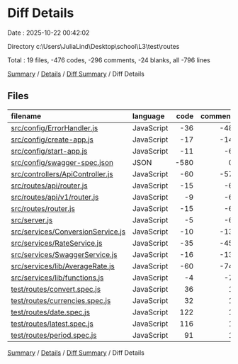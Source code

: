 # Diff Details

Date : 2025-10-22 00:42:02

Directory c:\\Users\\JuliaLind\\Desktop\\school\\L3\\test\\routes

Total : 19 files,  -476 codes, -296 comments, -24 blanks, all -796 lines

[Summary](results.md) / [Details](details.md) / [Diff Summary](diff.md) / Diff Details

## Files
| filename | language | code | comment | blank | total |
| :--- | :--- | ---: | ---: | ---: | ---: |
| [src/config/ErrorHandler.js](/src/config/ErrorHandler.js) | JavaScript | -36 | -48 | -8 | -92 |
| [src/config/create-app.js](/src/config/create-app.js) | JavaScript | -17 | -14 | -8 | -39 |
| [src/config/start-app.js](/src/config/start-app.js) | JavaScript | -11 | -6 | -4 | -21 |
| [src/config/swagger-spec.json](/src/config/swagger-spec.json) | JSON | -580 | 0 | 0 | -580 |
| [src/controllers/ApiController.js](/src/controllers/ApiController.js) | JavaScript | -60 | -57 | -17 | -134 |
| [src/routes/api/router.js](/src/routes/api/router.js) | JavaScript | -15 | -6 | -6 | -27 |
| [src/routes/api/v1/router.js](/src/routes/api/v1/router.js) | JavaScript | -9 | -6 | -7 | -22 |
| [src/routes/router.js](/src/routes/router.js) | JavaScript | -15 | -6 | -8 | -29 |
| [src/server.js](/src/server.js) | JavaScript | -5 | -6 | -2 | -13 |
| [src/services/ConversionService.js](/src/services/ConversionService.js) | JavaScript | -10 | -13 | -4 | -27 |
| [src/services/RateService.js](/src/services/RateService.js) | JavaScript | -35 | -45 | -12 | -92 |
| [src/services/SwaggerService.js](/src/services/SwaggerService.js) | JavaScript | -16 | -13 | -6 | -35 |
| [src/services/lib/AverageRate.js](/src/services/lib/AverageRate.js) | JavaScript | -60 | -74 | -16 | -150 |
| [src/services/lib/functions.js](/src/services/lib/functions.js) | JavaScript | -4 | -7 | -1 | -12 |
| [test/routes/convert.spec.js](/test/routes/convert.spec.js) | JavaScript | 36 | 1 | 13 | 50 |
| [test/routes/currencies.spec.js](/test/routes/currencies.spec.js) | JavaScript | 32 | 1 | 9 | 42 |
| [test/routes/date.spec.js](/test/routes/date.spec.js) | JavaScript | 122 | 1 | 19 | 142 |
| [test/routes/latest.spec.js](/test/routes/latest.spec.js) | JavaScript | 116 | 1 | 16 | 133 |
| [test/routes/period.spec.js](/test/routes/period.spec.js) | JavaScript | 91 | 1 | 18 | 110 |

[Summary](results.md) / [Details](details.md) / [Diff Summary](diff.md) / Diff Details